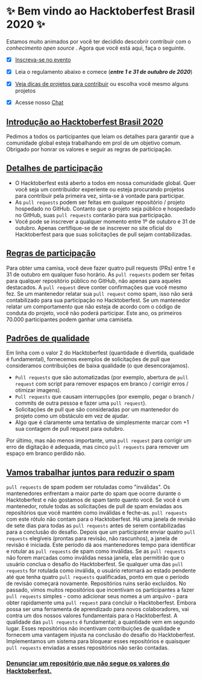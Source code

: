 # :sparkles: **Bem vindo ao Hacktoberfest Brasil 2020** :sparkles:
Estamos muito animados por você ter decidido descobrir contribuir com o _conhecimento open source_ . Agora que você está aqui, faça o seguinte.

- [x] [Inscreva-se no evento](https://organize.mlh.io/participants/events/4256-hacktoberfest-brasil-online)
- [x] Leia o regulamento abaixo e comece (***entre 1 e 31 de outubro de 2020***)
- [x] [Veja dicas de projetos para contribuir](https://github.com/hacktoberfestbrasil/2020/blob/master/CONTRIBUTING.md) ou escolha você mesmo alguns projetos
- [x] Acesse nosso [Chat](https://hacktoberfest.cloud.mattermost.com/main/channels/hackbr)


## [Introdução ao Hacktoberfest Brasil 2020](https://hacktoberfest.digitalocean.com/details#get-started)
Pedimos a todos os participantes que leiam os detalhes para garantir que a comunidade global esteja trabalhando em prol de um objetivo comum. Obrigado por honrar os valores e seguir as regras de participação.

## [Detalhes de participação](https://hacktoberfest.digitalocean.com/details#details)
- O Hacktoberfest está aberto a todos em nossa comunidade global. Quer você seja um contribuidor experiente ou esteja procurando projetos para contribuir pela primeira vez, sinta-se à vontade para participar.
- As `pull requests` podem ser feitas em qualquer repositório / projeto hospedado no GitHub. Contanto que o projeto seja público e hospedado no GitHub, suas `pull requests` contarão para sua participação.
- Você pode se inscrever a qualquer momento entre 1º de outubro e 31 de outubro. Apenas certifique-se de se inscrever no site oficial do Hacktoberfest para que suas solicitações de pull sejam contabilizadas.

## [Regras de participação](https://hacktoberfest.digitalocean.com/details#rules)
Para obter uma camisa, você deve fazer quatro pull requests (PRs) entre 1 e 31 de outubro em qualquer fuso horário. As `pull requests` podem ser feitas para qualquer repositório público no GitHub, não apenas para aqueles destacados. A `pull request` deve conter confirmações que você mesmo fez. Se um mantenedor relatar sua `pull request` como spam, isso não será contabilizado para sua participação no Hacktoberfest. Se um mantenedor relatar um comportamento que não esteja de acordo com o código de conduta do projeto, você não poderá participar. Este ano, os primeiros 70.000 participantes podem ganhar uma camiseta.

## [Padrões de qualidade](https://hacktoberfest.digitalocean.com/details#quality)
Em linha com o valor 2 do Hacktoberfest (quantidade é divertida, qualidade é fundamental), fornecemos exemplos de solicitações de pull que consideramos contribuições de baixa qualidade (o que desencorajamos).

- `Pull requests` que são automatizadas (por exemplo, abertura de `pull request` com script para remover espaços em branco / corrigir erros / otimizar imagens).
- `Pull requests` que causam interrupções (por exemplo, pegar o branch / commits de outra pessoa e fazer uma `pull request`).
- Solicitações de pull que são consideradas por um mantenedor do projeto como um obstáculo em vez de ajudar.
- Algo que é claramente uma tentativa de simplesmente marcar com +1 sua contagem de pull request para outubro.

Por último, mas não menos importante, uma `pull request` para corrigir um erro de digitação é adequada, mas cinco `pull requests` para remover um espaço em branco perdido não.

## [Vamos trabalhar juntos para reduzir o spam](https://hacktoberfest.digitalocean.com/details#spam)

`pull requests` de spam podem ser rotuladas como "inválidas". Os mantenedores enfrentam a maior parte do spam que ocorre durante o Hacktoberfest e não gostamos de spam tanto quanto você. Se você é um mantenedor, rotule todas as solicitações de pull de spam enviadas aos repositórios que você mantém como inválidas e feche-as. `pull requests` com este rótulo não contam para o Hacktoberfest.
Há uma janela de revisão de sete dias para todas as `pull requests` antes de serem contabilizadas para a conclusão do desafio. Depois que um participante enviar quatro `pull requests` elegíveis (prontas para revisão, não rascunhos), a janela de revisão é iniciada. Este período dá aos mantenedores tempo para identificar e rotular as `pull requests` de spam como inválidas. Se as `pull requests` não forem marcadas como inválidas nessa janela, elas permitirão que o usuário conclua o desafio do Hacktoberfest. Se qualquer uma das `pull requests` for rotulada como inválida, o usuário retornará ao estado pendente até que tenha quatro `pull requests` qualificadas, ponto em que o período de revisão começará novamente.
Repositórios ruins serão excluídos. No passado, vimos muitos repositórios que incentivam os participantes a fazer `pull requests` simples - como adicionar seus nomes a um arquivo - para obter rapidamente uma `pull request` para concluir o Hacktoberfest. Embora possa ser uma ferramenta de aprendizado para novos colaboradores, vai contra um dos nossos valores fundamentais para o Hacktoberfest. A qualidade das `pull requests` é fundamental; a quantidade vem em segundo lugar. Esses repositórios não incentivam contribuições de qualidade e fornecem uma vantagem injusta na conclusão do desafio do Hacktoberfest. Implementamos um sistema para bloquear esses repositórios e quaisquer `pull requests` enviadas a esses repositórios não serão contadas.

### [Denunciar um repositório que não segue os valores do Hacktoberfest.](https://hacktoberfest.digitalocean.com/report)


